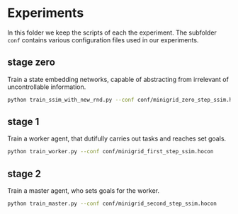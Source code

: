 # Experiments

In this folder we keep the scripts of each the experiment. The subfolder `conf` contains
various configuration files used in our experiments.

## stage zero
Train a state embedding networks, capable of abstracting from irrelevant of uncontrollable
information.

```bash
python train_ssim_with_new_rnd.py --conf conf/minigrid_zero_step_ssim.hocon
```

## stage 1
Train a worker agent, that dutifully carries out tasks and reaches set goals.

```bash
python train_worker.py --conf conf/minigrid_first_step_ssim.hocon
```

## stage 2
Train a master agent, who sets goals for the worker.

```bash
python train_master.py --conf conf/minigrid_second_step_ssim.hocon
```
